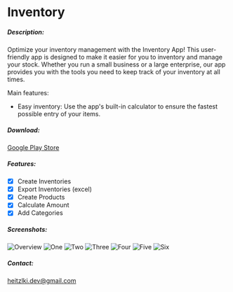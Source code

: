 # Inventory

##### Description:

Optimize your inventory management with the Inventory App! This user-friendly app is designed to make it easier for you to inventory and manage your stock. Whether you run a small business or a large enterprise, our app provides you with the tools you need to keep track of your inventory at all times.

Main features:

- Easy inventory: Use the app's built-in calculator to ensure the fastest possible entry of your items.

##### Download:

[Google Play Store](https://play.google.com/store/apps/details?id=com.heitzlki.inventory)

##### Features:

- [x] Create Inventories
- [x] Export Inventories (excel)
- [x] Create Products
- [x] Calculate Amount
- [x] Add Categories

##### Screenshots:

![Overview](inventory/PlayStoreRelease/Screenshots/StoreScrenshots/Frame.jpg)
![One](<inventory/PlayStoreRelease/Screenshots/StoreScrenshots/Bild 1.png>)
![Two](<inventory/PlayStoreRelease/Screenshots/StoreScrenshots/Bild 2.png>)
![Three](<inventory/PlayStoreRelease/Screenshots/StoreScrenshots/Bild 3.png>)
![Four](<inventory/PlayStoreRelease/Screenshots/StoreScrenshots/Bild 4.png>)
![Five](<inventory/PlayStoreRelease/Screenshots/StoreScrenshots/Bild 5.png>)
![Six](<inventory/PlayStoreRelease/Screenshots/StoreScrenshots/Bild 6.png>)

##### Contact:

heitzlki.dev@gmail.com
